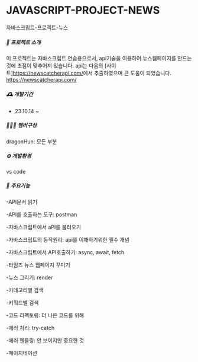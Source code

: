 # JAVASCRIPT-PROJECT-NEWS
자바스크립트-프로젝트-뉴스

##### 📰 프로젝트 소개
이 프로젝트는 자바스크립트 연습용으로서, api기술을 이용하여 뉴스웹페이지를 만드는것에 초점이 맞추어져 있습니다.
api는 다음의 [사이트]<https://newscatcherapi.com/>에서 추출하였으며 큰 도움이 되었습니다. <https://newscatcherapi.com/>

##### 🕰️ 개발기간
- 23.10.14 ~

##### 🧑‍🤝‍🧑 멤버구성
dragonHun: 모든 부분

##### ⚙️ 개발환경
vs code

##### 📌 주요기능
-API문서 읽기

-API를 호출하는 도구: postman

-자바스크립트에서 aPI를 불러오기

-자바스크립트의 동작원리: api를 이해하기위한 필수 개념

-자바스크립트에서 API호출하기: async, await, fetch

-타임즈 뉴스 웹페이지 꾸미기

-뉴스 그리기: render

-카테고리별 검색

-키워드별 검색

-코드 리펙토링: 더 나은 코드를 위해

-에러 처리: try-catch

-에러 헨들링: 안 보이지만 중요한 것

-페이지네이션
